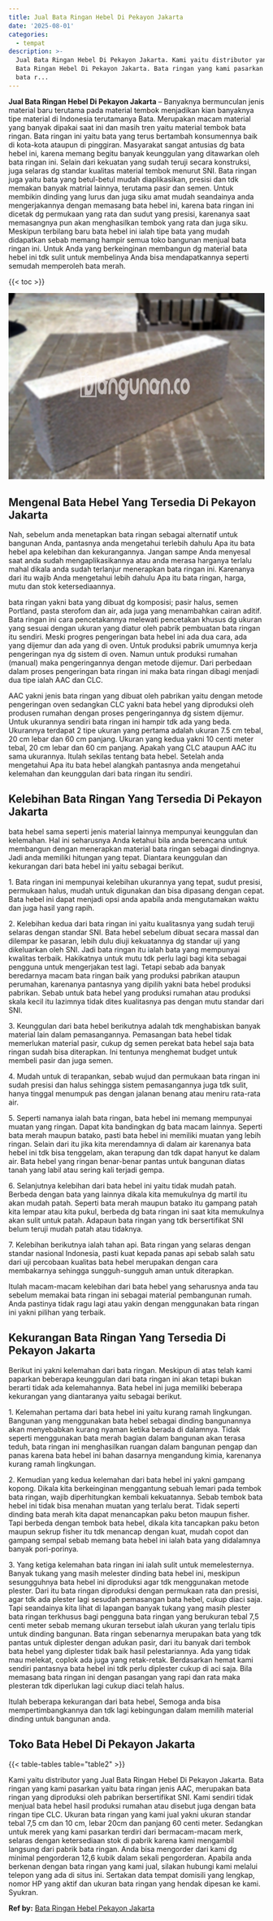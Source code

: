 ```yaml
---
title: Jual Bata Ringan Hebel Di Pekayon Jakarta
date: '2025-08-01'
categories:
  - tempat
description: >-
  Jual Bata Ringan Hebel Di Pekayon Jakarta. Kami yaitu distributor yang Jual
  Bata Ringan Hebel Di Pekayon Jakarta. Bata ringan yang kami pasarkan yaitu
  bata r...
---
```


**Jual Bata Ringan Hebel Di Pekayon Jakarta** – Banyaknya bermunculan jenis material baru terutama pada material tembok menjadikan kian banyaknya tipe material di Indonesia terutamanya Bata. Merupakan macam material yang banyak dipakai saat ini dan masih tren yaitu material tembok bata ringan. Bata ringan ini yaitu bata yang terus bertambah konsumennya baik di kota-kota ataupun di pinggiran. Masyarakat sangat antusias dg bata hebel ini, karena memang begitu banyak keunggulan yang ditawarkan oleh bata ringan ini. Selain dari kekuatan yang sudah teruji secara konstruksi, juga selaras dg standar kualitas material tembok menurut SNI. Bata ringan juga yaitu bata yang betul-betul mudah diaplikasikan, presisi dan tdk memakan banyak matrial lainnya, terutama pasir dan semen. Untuk membikin dinding yang lurus dan juga siku amat mudah seandainya anda mengerjakannya dengan memasang bata hebel ini, karena bata ringan ini dicetak dg permukaan yang rata dan sudut yang presisi, karenanya saat memasangnya pun akan menghasilkan tembok yang rata dan juga siku. Meskipun terbilang baru bata hebel ini ialah tipe bata yang mudah didapatkan sebab memang hampir semua toko bangunan menjual bata ringan ini. Untuk Anda yang berkeinginan membangun dg material bata hebel ini tdk sulit untuk membelinya Anda bisa mendapatkannya seperti semudah memperoleh bata merah.

{{< toc >}}

![Jual Bata Ringan Hebel Di Pekayon Jakarta](/images/jual-hebel-murah-01.png)

## Mengenal Bata Hebel Yang Tersedia Di Pekayon Jakarta

Nah, sebelum anda menetapkan bata ringan sebagai alternatif untuk bangunan Anda, pantasnya anda mengetahui terlebih dahulu Apa itu bata hebel apa kelebihan dan kekurangannya. Jangan sampe Anda menyesal saat anda sudah mengaplikasikannya atau anda merasa harganya terlalu mahal dikala anda sudah terlanjur menerapkan bata ringan ini. Karenanya dari itu wajib Anda mengetahui lebih dahulu Apa itu bata ringan, harga, mutu dan stok ketersediaannya.

bata ringan yakni bata yang dibuat dg komposisi; pasir halus, semen Portland, pasta sterofom dan air, ada juga yang menambahkan cairan aditif. Bata ringan ini cara pencetakannya melewati pencetakan khusus dg ukuran yang sesuai dengan ukuran yang diatur oleh pabrik pembuatan bata ringan itu sendiri. Meski progres pengeringan bata hebel ini ada dua cara, ada yang dijemur dan ada yang di oven. Untuk produksi pabrik umumnya kerja pengeringan nya dg sistem di oven. Namun untuk produksi rumahan (manual) maka pengeringannya dengan metode dijemur. Dari perbedaan dalam proses pengeringan bata ringan ini maka bata ringan dibagi menjadi dua tipe ialah AAC dan CLC.

AAC yakni jenis bata ringan yang dibuat oleh pabrikan yaitu dengan metode pengeringan oven sedangkan CLC yakni bata hebel yang diproduksi oleh produsen rumahan dengan proses pengeringannya dg sistem dijemur. Untuk ukurannya sendiri bata ringan ini hampir tdk ada yang beda. Ukurannya terdapat 2 tipe ukuran yang pertama adalah ukuran 7.5 cm tebal, 20 cm lebar dan 60 cm panjang. Ukuran yang kedua yakni 10 centi meter tebal, 20 cm lebar dan 60 cm panjang. Apakah yang CLC ataupun AAC itu sama ukurannya. Itulah sekilas tentang bata hebel. Setelah anda mengetahui Apa itu bata hebel alangkah pantasnya anda mengetahui kelemahan dan keunggulan dari bata ringan itu sendiri.

## Kelebihan Bata Ringan Yang Tersedia Di Pekayon Jakarta

bata hebel sama seperti jenis material lainnya mempunyai keunggulan dan kelemahan. Hal ini seharusnya Anda ketahui bila anda berencana untuk membangun dengan menerapkan material bata ringan sebagai dindingnya. Jadi anda memiliki hitungan yang tepat. Diantara keunggulan dan kekurangan dari bata hebel ini yaitu sebagai berikut.

1\. Bata ringan ini mempunyai kelebihan ukurannya yang tepat, sudut presisi, permukaan halus, mudah untuk digunakan dan bisa dipasang dengan cepat. Bata hebel ini dapat menjadi opsi anda apabila anda mengutamakan waktu dan juga hasil yang rapih.

2\. Kelebihan kedua dari bata ringan ini yaitu kualitasnya yang sudah teruji selaras dengan standar SNI. Bata hebel sebelum dibuat secara massal dan dilempar ke pasaran, lebih dulu diuji kekuatannya dg standar uji yang dikeluarkan oleh SNI. Jadi bata ringan itu ialah bata yang mempunyai kwalitas terbaik. Hakikatnya untuk mutu tdk perlu lagi bagi kita sebagai pengguna untuk mengerjakan test lagi. Tetapi sebab ada banyak beredarnya macam bata ringan baik yang produksi pabrikan ataupun perumahan, karenanya pantasnya yang dipilih yakni bata hebel produksi pabrikan. Sebab untuk bata hebel yang produksi rumahan atau produksi skala kecil itu lazimnya tidak dites kualitasnya pas dengan mutu standar dari SNI.

3\. Keunggulan dari bata hebel berikutnya adalah tdk menghabiskan banyak material lain dalam pemasangannya. Pemasangan bata hebel tidak memerlukan material pasir, cukup dg semen perekat bata hebel saja bata ringan sudah bisa diterapkan. Ini tentunya menghemat budget untuk membeli pasir dan juga semen.

4\. Mudah untuk di terapankan, sebab wujud dan permukaan bata ringan ini sudah presisi dan halus sehingga sistem pemasangannya juga tdk sulit, hanya tinggal menumpuk pas dengan jalanan benang atau meniru rata-rata air.

5\. Seperti namanya ialah bata ringan, bata hebel ini memang mempunyai muatan yang ringan. Dapat kita bandingkan dg bata macam lainnya. Seperti bata merah maupun batako, pasti bata hebel ini memiliki muatan yang lebih ringan. Selain dari itu jika kita merendamnya di dalam air karenanya bata hebel ini tdk bisa tenggelam, akan terapung dan tdk dapat hanyut ke dalam air. Bata hebel yang ringan benar-benar pantas untuk bangunan diatas tanah yang labil atau sering kali terjadi gempa.

6\. Selanjutnya kelebihan dari bata hebel ini yaitu tidak mudah patah. Berbeda dengan bata yang lainnya dikala kita memukulnya dg martil itu akan mudah patah. Seperti bata merah maupun batako itu gampang patah kita lempar atau kita pukul, berbeda dg bata ringan ini saat kita memukulnya akan sulit untuk patah. Adapaun bata ringan yang tdk bersertifikat SNI belum teruji mudah patah atau tidaknya.

7\. Kelebihan berikutnya ialah tahan api. Bata ringan yang selaras dengan standar nasional Indonesia, pasti kuat kepada panas api sebab salah satu dari uji percobaan kualitas bata hebel merupakan dengan cara membakarnya sehingga sungguh-sungguh aman untuk diterapkan.

Itulah macam-macam kelebihan dari bata hebel yang seharusnya anda tau sebelum memakai bata ringan ini sebagai material pembangunan rumah. Anda pastinya tidak ragu lagi atau yakin dengan menggunakan bata ringan ini yakni pilihan yang terbaik.

## Kekurangan Bata Ringan Yang Tersedia Di Pekayon Jakarta

Berikut ini yakni kelemahan dari bata ringan. Meskipun di atas telah kami paparkan beberapa keunggulan dari bata ringan ini akan tetapi bukan berarti tidak ada kelemahannya. Bata hebel ini juga memiliki beberapa kekurangan yang diantaranya yaitu sebagai berikut.

1\. Kelemahan pertama dari bata hebel ini yaitu kurang ramah lingkungan. Bangunan yang menggunakan bata hebel sebagai dinding bangunannya akan menyebabkan kurang nyaman ketika berada di dalamnya. Tidak seperti menggunakan bata merah bagian dalam bangunan akan terasa teduh, bata ringan ini menghasilkan ruangan dalam bangunan pengap dan panas karena bata hebel ini bahan dasarnya mengandung kimia, karenanya kurang ramah lingkungan.

2\. Kemudian yang kedua kelemahan dari bata hebel ini yakni gampang kopong. Dikala kita berkeinginan menggantung sebuah lemari pada tembok bata ringan, wajib diperhitungkan kembali kekuatannya. Sebab tembok bata hebel ini tidak bisa menahan muatan yang terlalu berat. Tidak seperti dinding bata merah kita dapat menancapkan paku beton maupun fisher. Tapi berbeda dengan tembok bata hebel, dikala kita tancapkan paku beton maupun sekrup fisher itu tdk menancap dengan kuat, mudah copot dan gampang sempal sebab memang bata hebel ini ialah bata yang didalamnya banyak pori-porinya.

3\. Yang ketiga kelemahan bata ringan ini ialah sulit untuk memelesternya. Banyak tukang yang masih melester dinding bata hebel ini, meskipun sesungguhnya bata hebel ini diproduksi agar tdk menggunakan metode plester. Dari itu bata ringan diproduksi dengan permukaan rata dan presisi, agar tdk ada plester lagi sesudah pemasangan bata hebel, cukup diaci saja. Tapi seandainya kita lihat di lapangan banyak tukang yang masih plester bata ringan terkhusus bagi pengguna bata ringan yang berukuran tebal 7,5 centi meter sebab memang ukuran tersebut ialah ukuran yang terlalu tipis untuk dinding bangunan. Bata ringan sebenarnya merupakan bata yang tdk pantas untuk diplester dengan adukan pasir, dari itu banyak dari tembok bata hebel yang diplester tidak baik hasil pelestariannya. Ada yang tidak mau melekat, coplok ada juga yang retak-retak. Berdasarkan hemat kami sendiri pantasnya bata hebel ini tdk perlu diplester cukup di aci saja. Bila memasang bata ringan ini dengan pasangan yang rapi dan rata maka plesteran tdk diperlukan lagi cukup diaci telah halus.

Itulah beberapa kekurangan dari bata hebel, Semoga anda bisa mempertimbangkannya dan tdk lagi kebingungan dalam memilih material dinding untuk bangunan anda.

## Toko Bata Hebel Di Pekayon Jakarta

{{< table-tables table="table2" >}}

Kami yaitu distributor yang Jual Bata Ringan Hebel Di Pekayon Jakarta. Bata ringan yang kami pasarkan yaitu bata ringan jenis AAC, merupakan bata ringan yang diproduksi oleh pabrikan bersertifikat SNI. Kami sendiri tidak menjual bata hebel hasil produksi rumahan atau disebut juga dengan bata ringan tipe CLC. Ukuran bata ringan yang kami jual yakni ukuran standar tebal 7,5 cm dan 10 cm, lebar 20cm dan panjang 60 centi meter. Sedangkan untuk merek yang kami pasarkan terdiri dari bermacam-macam merk, selaras dengan ketersediaan stok di pabrik karena kami mengambil langsung dari pabrik bata ringan. Anda bisa mengorder dari kami dg minimal pengorderan 12,6 kubik dalam sekali pengorderan. Apabila anda berkenan dengan bata ringan yang kami jual, silakan hubungi kami melalui telepon yang ada di situs ini. Sertakan data tempat domisili yang lengkap, nomor HP yang aktif dan ukuran bata ringan yang hendak dipesan ke kami. Syukran.

**Ref by:** [Bata Ringan Hebel Pekayon Jakarta](https://id.wikipedia.org/wiki/Bata)
